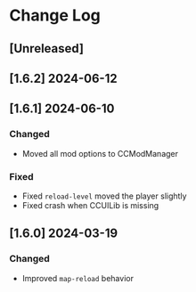 <!-- markdownlint-disable MD013 MD024 -->

# Change Log

## [Unreleased]
## [1.6.2] 2024-06-12
## [1.6.1] 2024-06-10

### Changed

- Moved all mod options to CCModManager

### Fixed

- Fixed `reload-level` moved the player slightly
- Fixed crash when CCUILib is missing

## [1.6.0] 2024-03-19

### Changed

- Improved `map-reload` behavior
